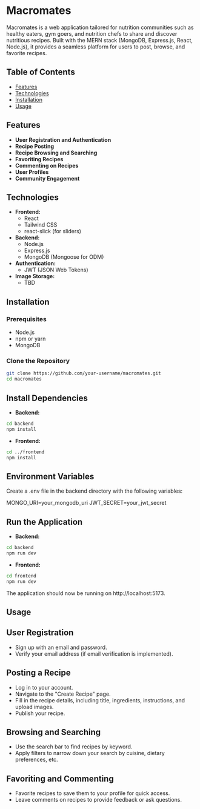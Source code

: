 # Macromates

Macromates is a web application tailored for nutrition communities such as healthy eaters, gym goers, and nutrition chefs to share and discover nutritious recipes. Built with the MERN stack (MongoDB, Express.js, React, Node.js), it provides a seamless platform for users to post, browse, and favorite recipes.

## Table of Contents

- [Features](#features)
- [Technologies](#technologies)
- [Installation](#installation)
- [Usage](#usage)

## Features

- **User Registration and Authentication**
- **Recipe Posting**
- **Recipe Browsing and Searching**
- **Favoriting Recipes**
- **Commenting on Recipes**
- **User Profiles**
- **Community Engagement**

## Technologies

- **Frontend:**
  - React
  - Tailwind CSS
  - react-slick (for sliders)
- **Backend:**
  - Node.js
  - Express.js
  - MongoDB (Mongoose for ODM)
- **Authentication:**
  - JWT (JSON Web Tokens)
- **Image Storage:**
  - TBD

## Installation

### Prerequisites

- Node.js
- npm or yarn
- MongoDB

### Clone the Repository

```bash
git clone https://github.com/your-username/macromates.git
cd macromates
```

## Install Dependencies

- **Backend:**

```bash
cd backend
npm install
```

- **Frontend:**

```bash
cd ../frontend
npm install
```

## Environment Variables

Create a .env file in the backend directory with the following variables:

MONGO_URI=your_mongodb_uri
JWT_SECRET=your_jwt_secret

## Run the Application

- **Backend:**

```bash
cd backend
npm run dev
```

- **Frontend:**

```bash
cd frontend
npm run dev
```

The application should now be running on http://localhost:5173.

## Usage

## User Registration

- Sign up with an email and password.
- Verify your email address (if email verification is implemented).

## Posting a Recipe

- Log in to your account.
- Navigate to the "Create Recipe" page.
- Fill in the recipe details, including title, ingredients, instructions, and upload images.
- Publish your recipe.

## Browsing and Searching

- Use the search bar to find recipes by keyword.
- Apply filters to narrow down your search by cuisine, dietary preferences, etc.

## Favoriting and Commenting

- Favorite recipes to save them to your profile for quick access.
- Leave comments on recipes to provide feedback or ask questions.
